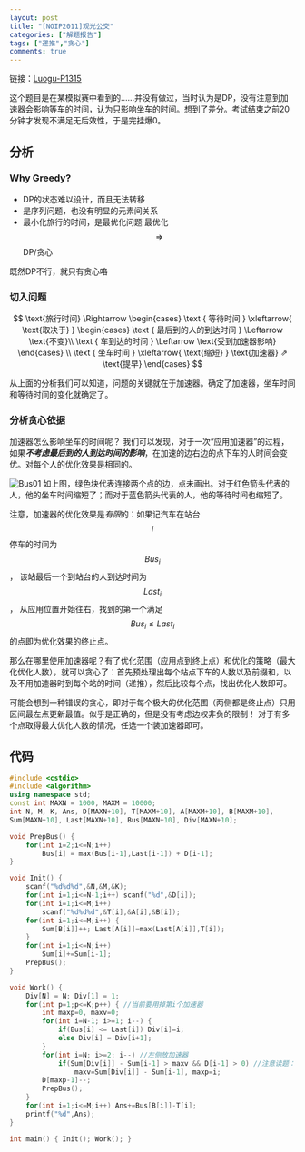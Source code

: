 ```yaml
---
layout: post
title: "[NOIP2011]观光公交"
categories: ["解题报告"]
tags: ["递推","贪心"]
comments: true
---
```


链接：[Luogu-P1315](https://www.luogu.org/problem/show?pid=1315)

这个题目是在某模拟赛中看到的……并没有做过，当时认为是DP，没有注意到加速器会影响等车的时间，认为只影响坐车的时间。想到了差分。考试结束之前20分钟才发现不满足无后效性，于是完挂爆0。
## 分析

### Why Greedy?

- DP的状态难以设计，而且无法转移
- 是序列问题，也没有明显的元素间关系
- 最小化旅行的时间，是最优化问题
  最优化 $$ \Rightarrow $$ DP/贪心

既然DP不行，就只有贪心咯
<!--more-->
### 切入问题

$$
\text{旅行时间} \Rightarrow \begin{cases}
  \text { 等待时间 } \xleftarrow{ \text{取决于} }
 \begin{cases}
   \text { 最后到的人的到达时间 }  \Leftarrow \text{不变}\\
   \text { 车到达的时间 } \Leftarrow \text{受到加速器影响}
 \end{cases} \\
 \text { 坐车时间 }  \xleftarrow{ \text{缩短} } \text{加速器}  ⇗ \text{提早}
\end{cases}
$$

从上面的分析我们可以知道，问题的关键就在于加速器。确定了加速器，坐车时间和等待时间的变化就确定了。
### 分析贪心依据

加速器怎么影响坐车的时间呢？ 我们可以发现，对于一次“应用加速器”的过程，如果***不考虑最后到的人到达时间的影响***，在加速的边右边的点下车的人时间会变优。对每个人的优化效果是相同的。

![Bus01](https://panda2134.github.io/img/Bus01.PNG)
如上图，绿色块代表连接两个点的边，点未画出。对于红色箭头代表的人，他的坐车时间缩短了；而对于蓝色箭头代表的人，他的等待时间也缩短了。

注意，加速器的优化效果是*有限*的：如果记汽车在站台 $$i$$ 停车的时间为 $$Bus_i$$， 该站最后一个到站台的人到达时间为$$Last_i$$， 从应用位置开始往右，找到的第一个满足 $$ Bus_i \leq Last_i $$ 的点即为优化效果的终止点。

那么在哪里使用加速器呢？有了优化范围（应用点到终止点）和优化的策略（最大化优化人数），就可以贪心了：首先预处理出每个站点下车的人数以及前缀和，以及不用加速器时到每个站的时间（递推），然后比较每个点，找出优化人数即可。

可能会想到一种错误的贪心，即对于每个极大的优化范围（两侧都是终止点）只用区间最左点更新最值。似乎是正确的，但是没有考虑边权非负的限制！
对于有多个点取得最大优化人数的情况，任选一个装加速器即可。

## 代码

```cpp
#include <cstdio>
#include <algorithm>
using namespace std;
const int MAXN = 1000, MAXM = 10000;
int N, M, K, Ans, D[MAXN+10], T[MAXM+10], A[MAXM+10], B[MAXM+10],
Sum[MAXN+10], Last[MAXN+10], Bus[MAXN+10], Div[MAXN+10];

void PrepBus() {
	for(int i=2;i<=N;i++) 
		Bus[i] = max(Bus[i-1],Last[i-1]) + D[i-1];
}

void Init() {
	scanf("%d%d%d",&N,&M,&K);
	for(int i=1;i<=N-1;i++) scanf("%d",&D[i]);
	for(int i=1;i<=M;i++)
		scanf("%d%d%d",&T[i],&A[i],&B[i]);
	for(int i=1;i<=M;i++) {
		Sum[B[i]]++; Last[A[i]]=max(Last[A[i]],T[i]);
	}
	for(int i=1;i<=N;i++) 
		Sum[i]+=Sum[i-1];
	PrepBus();
}

void Work() {
	Div[N] = N; Div[1] = 1; 
	for(int p=1;p<=K;p++) { //当前要用掉第i个加速器 
		int maxp=0, maxv=0;
		for(int i=N-1; i>=1; i--) {
			if(Bus[i] <= Last[i]) Div[i]=i;
			else Div[i] = Div[i+1];
		}
		for(int i=N; i>=2; i--) //左侧放加速器
			if(Sum[Div[i]] - Sum[i-1] > maxv && D[i-1] > 0) //注意读题：边权非负，则要装加速器的边的权值为正 
				maxv=Sum[Div[i]] - Sum[i-1], maxp=i;
		D[maxp-1]--;
		PrepBus();
	}
	for(int i=1;i<=M;i++) Ans+=Bus[B[i]]-T[i];
	printf("%d",Ans);
}

int main() { Init(); Work(); }
```

